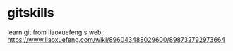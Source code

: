 # gitskills
learn git from liaoxuefeng's web:: https://www.liaoxuefeng.com/wiki/896043488029600/898732792973664

